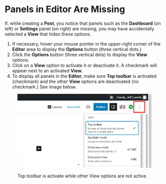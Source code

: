 # Panels in Editor Are Missing

If, while creating a **Post**, you notice that panels such as the **Dashboard** (on left) or **Settings** panel (on right) are missing, you may have accidentally selected a **View** that hides these options.&#x20;

1. If necessary, hover your mouse pointer in the upper-right corner of the **Editor** area to display the **Options** button (three vertical dots.)&#x20;
2. Click the **Options** button (three vertical dots) to display the **View** options.
3. Click on a **View** option to activate it or deactivate it. A checkmark will appear next to an activated **View**.&#x20;
4. To display all panels in the **Editor**, make sure **Top toolbar** is activated (checkmark) and the other **View** options are deactivated (no checkmark.) See image below.&#x20;

<figure><img src="../.gitbook/assets/panels-in-editor-are-missing.png" alt=""><figcaption><p>Top toolbar is activate while other View options are not active.</p></figcaption></figure>

